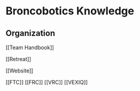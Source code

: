 # Broncobotics Knowledge

## Organization
[[Team Handbook]]

[[Retreat]]

[[Website]]

[[FTC]]
[[FRC]]
[[VRC]]
[[VEXIQ]]

